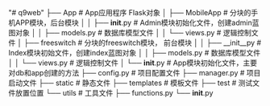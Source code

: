 "# q9web"
├── App    # App应用程序 Flask对象
│   ├── MobileApp  # 分块的手机APP模块，后台模块
│   │   ├── __init__.py  # Admin模块初始化文件，创建admin蓝图对象
│   │   ├── models.py  # 数据库模型文件
│   │   └── views.py  # 逻辑控制文件
│   ├── freeswitch # 分块的freeswitch模块， 前台模块
│   │   ├── __init__py  # Index模块初始文件，创建index蓝图对象
│   │   ├── models.py  # 数据库模型文件
│   │   └── views.py  # 逻辑控制文件
│   └── __init__.py  # App模块初始化文件，主要对db和app创建的方法
├── config.py  # 项目配置文件
├── manager.py  # 项目启动文件
├── static  # 静态文件
├── templates  # 模板文件
├── test  # 测试文件放置位置
└── utils  # 工具文件
    ├── functions.py
    └── __init__.py